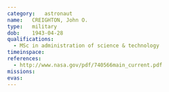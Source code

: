 ```yaml
---
category:	astronaut
name:	CREIGHTON, John O.
type:	military
dob:	1943-04-28
qualifications:
  - MSc in administration of science & technology
timeinspace:	
references:
  - http://www.nasa.gov/pdf/740566main_current.pdf
missions:
evas:
---
```


